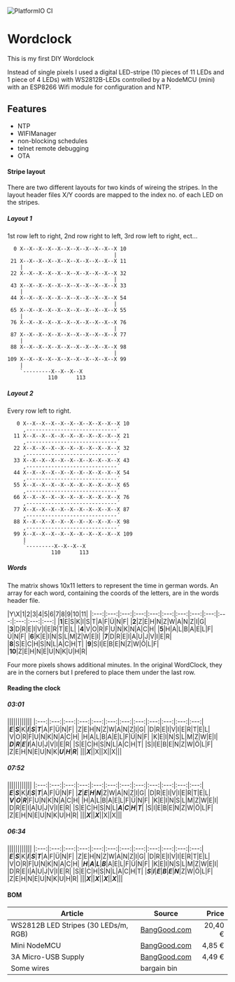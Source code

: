 ![PlatformIO CI](https://github.com/dakky/wordclock/workflows/PlatformIO%20CI/badge.svg?branch=master)

# Wordclock
This is my first DIY Wordclock

Instead of single pixels I used a digital LED-stripe (10 pieces of 11 LEDs and 1 piece of 4 LEDs) with WS2812B-LEDs
controlled by a NodeMCU (mini) with an ESP8266 Wifi module for configuration and NTP.

## Features
* NTP 
* WIFIManager
* non-blocking schedules
* telnet remote debugging
* OTA


#### Stripe layout

There are two different layouts for two kinds of wireing the stripes. In the layout header files X/Y coords are mapped to the index no. of each LED on the stripes.

##### Layout 1

1st row left to right, 2nd row right to left, 3rd row left to right, ect...

```
  0 X--X--X--X--X--X--X--X--X--X--X 10
                                  |
 21 X--X--X--X--X--X--X--X--X--X--X 11
    |
 22 X--X--X--X--X--X--X--X--X--X--X 32
                                  |
 43 X--X--X--X--X--X--X--X--X--X--X 33
    |
 44 X--X--X--X--X--X--X--X--X--X--X 54 
                                  |
 65 X--X--X--X--X--X--X--X--X--X--X 55
    |
 76 X--X--X--X--X--X--X--X--X--X--X 76
                                  |
 87 X--X--X--X--X--X--X--X--X--X--X 77
    |
 88 X--X--X--X--X--X--X--X--X--X--X 98
                                  |
109 X--X--X--X--X--X--X--X--X--X--X 99
    |
    `---------X--X--X--X 
             110      113
```

##### Layout 2

Every row left to right.

```
   0 X--X--X--X--X--X--X--X--X--X--X 10
     ,-----------------------------´                              
  11 X--X--X--X--X--X--X--X--X--X--X 21
     ,-----------------------------´                              
  22 X--X--X--X--X--X--X--X--X--X--X 32
     ,-----------------------------´                              
  33 X--X--X--X--X--X--X--X--X--X--X 43
     ,-----------------------------´                              
  44 X--X--X--X--X--X--X--X--X--X--X 54 
     ,-----------------------------´                              
  55 X--X--X--X--X--X--X--X--X--X--X 65
     ,-----------------------------´                              
  66 X--X--X--X--X--X--X--X--X--X--X 76
     ,-----------------------------´                              
  77 X--X--X--X--X--X--X--X--X--X--X 87
     ,-----------------------------´                              
  88 X--X--X--X--X--X--X--X--X--X--X 98
     ,-----------------------------´                              
  99 X--X--X--X--X--X--X--X--X--X--X 109
     |
     `---------X--X--X--X 
              110      113
```


##### Words

The matrix shows 10x11 letters to represent the time in german words. An array for each word, containing the coords of the letters, are in the words header file.

|Y\X|1|2|3|4|5|6|7|8|9|10|11|
|:---:|:---:|:---:|:---:|:---:|:---:|:---:|:---:|:---:|:---:|:---:|:---:|:---:|
|**1**|E|S|K|I|S|T|A|F|Ü|N|F|
|**2**|Z|E|H|N|Z|W|A|N|Z|I|G|
|**3**|D|R|E|I|V|I|E|R|T|E|L|
|**4**|V|O|R|F|U|N|K|N|A|C|H|
|**5**|H|A|L|B|A|E|L|F|Ü|N|F|
|**6**|K|E|I|N|S|L|M|Z|W|E|I|
|**7**|D|R|E|I|A|U|J|V|I|E|R|
|**8**|S|E|C|H|S|N|L|A|C|H|T|
|**9**|S|I|E|B|E|N|Z|W|Ö|L|F|
|**10**|Z|E|H|N|E|U|N|K|U|H|R|

Four more pixels shows additional minutes. In the original WordClock, they are in the corners but I prefered to place them under the last row.

#### Reading the clock
##### 03:01
||||||||||||
|:---:|:---:|:---:|:---:|:---:|:---:|:---:|:---:|:---:|:---:|:---:|:---:|
|***E***|***S***|K|***I***|***S***|***T***|A|F|Ü|N|F|
|Z|E|H|N|Z|W|A|N|Z|I|G|
|D|R|E|I|V|I|E|R|T|E|L|
|V|O|R|F|U|N|K|N|A|C|H|
|H|A|L|B|A|E|L|F|Ü|N|F|
|K|E|I|N|S|L|M|Z|W|E|I|
|***D***|***R***|***E***|***I***|A|U|J|V|I|E|R|
|S|E|C|H|S|N|L|A|C|H|T|
|S|I|E|B|E|N|Z|W|Ö|L|F|
|Z|E|H|N|E|U|N|K|***U***|***H***|***R***|
|||***X***||X||X||X|||

##### 07:52
||||||||||||
|:---:|:---:|:---:|:---:|:---:|:---:|:---:|:---:|:---:|:---:|:---:|:---:|
|***E***|***S***|K|***I***|***S***|***T***|A|F|Ü|N|F|
|***Z***|***E***|***H***|***N***|Z|W|A|N|Z|I|G|
|D|R|E|I|V|I|E|R|T|E|L|
|***V***|***O***|***R***|F|U|N|K|N|A|C|H|
|H|A|L|B|A|E|L|F|Ü|N|F|
|K|E|I|N|S|L|M|Z|W|E|I|
|D|R|E|I|A|U|J|V|I|E|R|
|S|E|C|H|S|N|L|***A***|***C***|***H***|***T***|
|S|I|E|B|E|N|Z|W|Ö|L|F|
|Z|E|H|N|E|U|N|K|U|H|R|
|||***X***||***X***||X||X|||

##### 06:34
||||||||||||
|:---:|:---:|:---:|:---:|:---:|:---:|:---:|:---:|:---:|:---:|:---:|:---:|
|***E***|***S***|K|***I***|***S***|***T***|A|F|Ü|N|F|
|Z|E|H|N|Z|W|A|N|Z|I|G|
|D|R|E|I|V|I|E|R|T|E|L|
|V|O|R|F|U|N|K|N|A|C|H|
|***H***|***A***|***L***|***B***|A|E|L|F|Ü|N|F|
|K|E|I|N|S|L|M|Z|W|E|I|
|D|R|E|I|A|U|J|V|I|E|R|
|S|E|C|H|S|N|L|A|C|H|T|
|***S***|***I***|***E***|***B***|***E***|***N***|Z|W|Ö|L|F|
|Z|E|H|N|E|U|N|K|U|H|R|
|||***X***||***X***||***X***||***X***|||

#### BOM
Article | Source | Price
---|---|---:|
WS2812B LED Stripes (30 LEDs/m, RGB) | [BangGood.com](http://www.banggood.com/5M-45W-150SMD-WS2812B-LED-RGB-Colorful-Strip-Light-Waterproof-IP65-WhiteBlack-PCB-DC5V-p-1035640.html) | 20,40 €
Mini NodeMCU | [BangGood.com](http://www.banggood.com/Mini-NodeMCU-ESP8266-WIFI-Development-Board-Based-On-ESP-12F-p-1054209.html) | 4,85 €
3A Micro-USB Supply | [BangGood.com](http://www.banggood.com/USUKEU-DC-5V-4A-AC-Adapter-Charger-Power-Supply-For-LED-Strip-Light-p-953473.html) | 4,49 €
Some wires|bargain bin|
